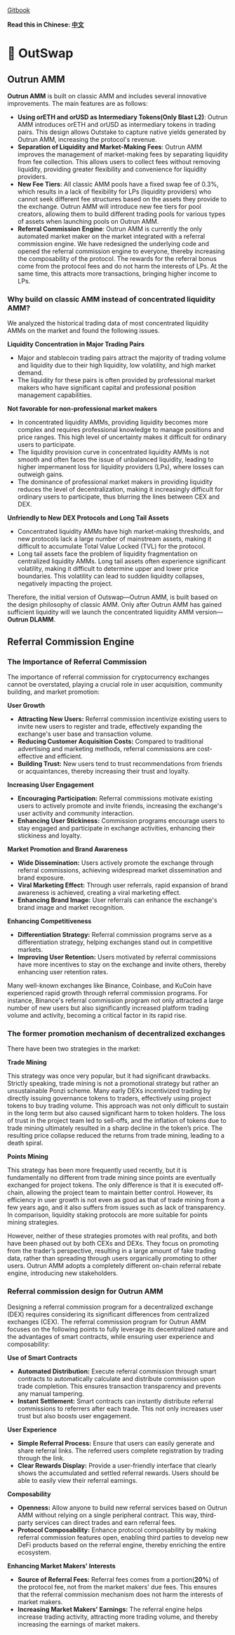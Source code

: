 [Gitbook](https://outrun.gitbook.io/doc/outswap "Outrun Official Doc")  

**Read this in Chinese: [中文](README.cn.md)**

# 💱 OutSwap

## Outrun AMM

**Outrun AMM** is built on classic AMM and includes several innovative improvements. The main features are as follows:

* **Using orETH and orUSD as Intermediary Tokens(Only Blast L2)**: Outrun AMM introduces orETH and orUSD as intermediary tokens in trading pairs. This design allows Outstake to capture native yields generated by Outrun AMM, increasing the protocol's revenue.
* **Separation of Liquidity and Market-Making Fees**: Outrun AMM improves the management of market-making fees by separating liquidity from fee collection. This allows users to collect fees without removing liquidity, providing greater flexibility and convenience for liquidity providers.
* **New Fee Tiers**: All classic AMM pools have a fixed swap fee of 0.3%, which results in a lack of flexibility for LPs (liquidity providers) who cannot seek different fee structures based on the assets they provide to the exchange. Outrun AMM will introduce new fee tiers for pool creators, allowing them to build different trading pools for various types of assets when launching pools on Outrun AMM.
* **Referral Commission** **Engine**: Outrun AMM is currently the only automated market maker on the market integrated with a referral commission engine. We have redesigned the underlying code and opened the referral commission engine to everyone, thereby increasing the composability of the protocol. The rewards for the referral bonus come from the protocol fees and do not harm the interests of LPs. At the same time, this attracts more transactions, bringing higher income to LPs.

### **Why build on classic AMM instead of concentrated liquidity AMM?**

We analyzed the historical trading data of most concentrated liquidity AMMs on the market and found the following issues.

**Liquidity Concentration in Major Trading Pairs**

* Major and stablecoin trading pairs attract the majority of trading volume and liquidity due to their high liquidity, low volatility, and high market demand.
* The liquidity for these pairs is often provided by professional market makers who have significant capital and professional position management capabilities.

**Not favorable for non-professional market makers**

* In concentrated liquidity AMMs, providing liquidity becomes more complex and requires professional knowledge to manage positions and price ranges. This high level of uncertainty makes it difficult for ordinary users to participate.
* The liquidity provision curve in concentrated liquidity AMMs is not smooth and often faces the issue of unbalanced liquidity, leading to higher impermanent loss for liquidity providers (LPs), where losses can outweigh gains.
* The dominance of professional market makers in providing liquidity reduces the level of decentralization, making it increasingly difficult for ordinary users to participate, thus blurring the lines between CEX and DEX.

**Unfriendly to New DEX Protocols and Long Tail Assets**

* Concentrated liquidity AMMs have high market-making thresholds, and new protocols lack a large number of mainstream assets, making it difficult to accumulate Total Value Locked (TVL) for the protocol.
* Long tail assets face the problem of liquidity fragmentation on centralized liquidity AMMs. Long tail assets often experience significant volatility, making it difficult to determine upper and lower price boundaries. This volatility can lead to sudden liquidity collapses, negatively impacting the project.

Therefore, the initial version of Outswap—Outrun AMM, is built based on the design philosophy of classic AMM. Only after Outrun AMM has gained sufficient liquidity will we launch the concentrated liquidity AMM version—**Outrun DLAMM**.

## Referral Commission Engine

### **The Importance of Referral Commission**

The importance of referral commission for cryptocurrency exchanges cannot be overstated, playing a crucial role in user acquisition, community building, and market promotion:

**User Growth**

* **Attracting New Users:** Referral commission incentivize existing users to invite new users to register and trade, effectively expanding the exchange's user base and transaction volume.
* **Reducing Customer Acquisition Costs:** Compared to traditional advertising and marketing methods, referral commissions are cost-effective and efficient.
* **Building Trust:** New users tend to trust recommendations from friends or acquaintances, thereby increasing their trust and loyalty.

**Increasing User Engagement**

* **Encouraging Participation:** Referral commissions motivate existing users to actively promote and invite friends, increasing the exchange's user activity and community interaction.
* **Enhancing User Stickiness:** Commission programs encourage users to stay engaged and participate in exchange activities, enhancing their stickiness and loyalty.

**Market Promotion and Brand Awareness**

* **Wide Dissemination:** Users actively promote the exchange through referral commissions, achieving widespread market dissemination and brand exposure.
* **Viral Marketing Effect:** Through user referrals, rapid expansion of brand awareness is achieved, creating a viral marketing effect.
* **Enhancing Brand Image:** User referrals can enhance the exchange's brand image and market recognition.

**Enhancing Competitiveness**

* **Differentiation Strategy:** Referral commission programs serve as a differentiation strategy, helping exchanges stand out in competitive markets.
* **Improving User Retention:** Users motivated by referral commissions have more incentives to stay on the exchange and invite others, thereby enhancing user retention rates.

Many well-known exchanges like Binance, Coinbase, and KuCoin have experienced rapid growth through referral commission programs. For instance, Binance's referral commission program not only attracted a large number of new users but also significantly increased platform trading volume and activity, becoming a critical factor in its rapid rise.

### The former promotion mechanism of decentralized exchanges

There have been two strategies in the market:

**Trade Mining**

This strategy was once very popular, but it had significant drawbacks. Strictly speaking, trade mining is not a promotional strategy but rather an unsustainable Ponzi scheme. Many early DEXs incentivized trading by directly issuing governance tokens to traders, effectively using project tokens to buy trading volume. This approach was not only difficult to sustain in the long term but also caused significant harm to token holders. The loss of trust in the project team led to sell-offs, and the inflation of tokens due to trade mining ultimately resulted in a sharp decline in the token’s price. The resulting price collapse reduced the returns from trade mining, leading to a death spiral.

**Points Mining**

This strategy has been more frequently used recently, but it is fundamentally no different from trade mining since points are eventually exchanged for project tokens. The only difference is that it is executed off-chain, allowing the project team to maintain better control. However, its efficiency in user growth is not even as good as that of trade mining from a few years ago, and it also suffers from issues such as lack of transparency. In comparison, liquidity staking protocols are more suitable for points mining strategies.

However, neither of these strategies promotes with real profits, and both have been phased out by both CEXs and DEXs. They focus on promoting from the trader’s perspective, resulting in a large amount of fake trading data, rather than spreading through users organically promoting to other users. Outrun AMM adopts a completely different on-chain referral rebate engine, introducing new stakeholders.

### Referral commission design for Outrun AMM

Designing a referral commission program for a decentralized exchange (DEX) requires considering its significant differences from centralized exchanges (CEX). The referral commission program for Outrun AMM focuses on the following points to fully leverage its decentralized nature and the advantages of smart contracts, while ensuring user experience and composability:

**Use of Smart Contracts**

* **Automated Distribution:** Execute referral commission through smart contracts to automatically calculate and distribute commission upon trade completion. This ensures transaction transparency and prevents any manual tampering.
* **Instant Settlement:** Smart contracts can instantly distribute referral commissions to referrers after each trade. This not only increases user trust but also boosts user engagement.

**User Experience**

* **Simple Referral Process:** Ensure that users can easily generate and share referral links. The referred users complete registration by trading through the link.
* **Clear Rewards Display:** Provide a user-friendly interface that clearly shows the accumulated and settled referral rewards. Users should be able to easily view their referral earnings.

**Composability**

* **Openness:** Allow anyone to build new referral services based on Outrun AMM without relying on a single peripheral contract. This way, third-party services can direct trades and earn referral fees.
* **Protocol Composability:** Enhance protocol composability by making referral commission features open, enabling third parties to develop new DeFi products based on the referral engine, thereby enriching the entire ecosystem.

**Enhancing Market Makers' Interests**

* **Source of Referral Fees:** Referral fees comes from a portion(**20%**) of the protocol fee, not from the market makers' due fees. This ensures that the referral commission mechanism does not harm the interests of market makers.
* **Increasing Market Makers' Earnings:** The referral engine helps increase trading activity, attracting more trading volume, and thereby increasing the earnings of market makers.
